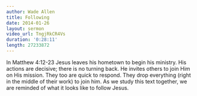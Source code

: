 ```yaml
---
author: Wade Allen
title: Following
date: 2014-01-26
layout: sermon
video_url: TngjRkCR4Vs
duration: '0:28:11'
length: 27233872
---
```


In Matthew 4:12-23 Jesus leaves his hometown to begin his ministry. His actions are decisive; there is no turning back. He invites others to join Him on His mission. They too are quick to respond. They drop everything (right in the middle of their work) to join him. As we study this text together, we are reminded of what it looks like to follow Jesus.
